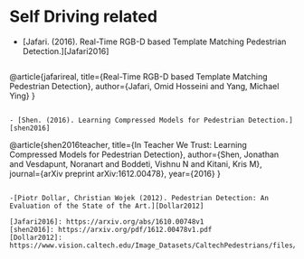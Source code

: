 # Self Driving related

- [Jafari. (2016). Real-Time RGB-D based Template Matching Pedestrian Detection.][Jafari2016]

  ```
@article{jafarireal,
  title={Real-Time RGB-D based Template Matching Pedestrian Detection},
  author={Jafari, Omid Hosseini and Yang, Michael Ying}
}
  ```

- [Shen. (2016). Learning Compressed Models for Pedestrian Detection.][shen2016]

  ```
@article{shen2016teacher,
  title={In Teacher We Trust: Learning Compressed Models for Pedestrian Detection},
  author={Shen, Jonathan and Vesdapunt, Noranart and Boddeti, Vishnu N and Kitani, Kris M},
  journal={arXiv preprint arXiv:1612.00478},
  year={2016}
}
  ```

-[Piotr Dollar, Christian Wojek (2012). Pedestrian Detection: An Evaluation of the State of the Art.][Dollar2012]
  
[Jafari2016]: https://arxiv.org/abs/1610.00748v1
[shen2016]: https://arxiv.org/pdf/1612.00478v1.pdf
[Dollar2012]: https://www.vision.caltech.edu/Image_Datasets/CaltechPedestrians/files/PAMI12pedestrians.pdf
